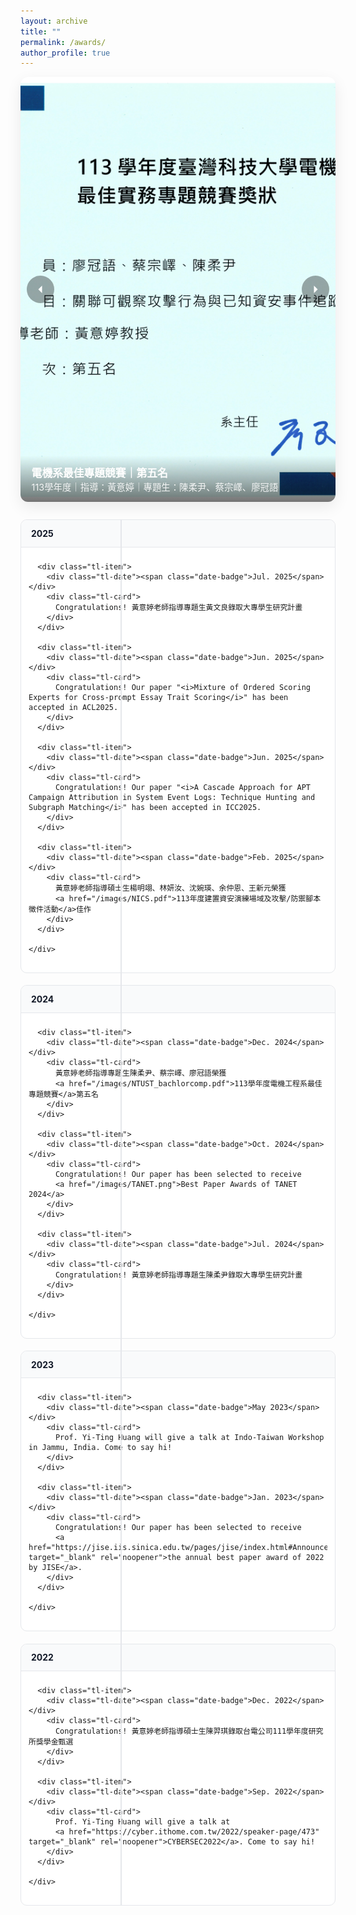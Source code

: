 ```yaml
---
layout: archive
title: ""
permalink: /awards/
author_profile: true
---
```



<style>
  :root{
    --green:#5CB85C;
    --text:#111827;
    --muted:#6b7280;
    --line:#e5e7eb;
    --card-bg:#ffffff;
    --card-border:#e5e7eb;
  }

  /* ====== SLIDER ====== */
  .hero-slider{
    position:relative;
    width:100%;
    height: min(65vh, 680px);
    border-radius: 12px;
    overflow:hidden;
    box-shadow: 0 8px 24px rgba(0,0,0,.08);
    margin-bottom: 1.75rem;
    background:#f3f4f6;
  }
  .hs-slide{
    position:absolute; inset:0;
    opacity:0; transition:opacity .6s ease;
    display:none; /* 非 active 不顯示，避免重疊 */
  }
  .hs-slide.active{ opacity:1; display:block; }
  .hs-slide img{
    width:100%; height:100%; object-fit:cover; display:block;
  }
  .hs-caption{
    position:absolute; left:0; right:0; bottom:0;
    padding: .9rem 1.1rem;
    color:#fff;
    background: linear-gradient(0deg, rgba(0,0,0,.55), rgba(0,0,0,0));
  }
  .hs-title{ font-weight:700; font-size:1.05rem; }
  .hs-sub{ font-size:.9rem; opacity:.9; }

  .hs-dots{
    position:absolute; bottom:10px; left:50%; transform:translateX(-50%);
    display:flex; gap:.4rem; align-items:center; z-index:2;
  }
  .hs-dot{
    width:10px; height:10px; border-radius:9999px;
    background: rgba(255,255,255,.7); cursor:pointer;
    border: 2px solid rgba(0,0,0,.1);
  }
  .hs-dot.active{ background:#fff; }

  .hs-nav{
    position:absolute; top:50%; transform:translateY(-50%);
    width:44px; height:44px; border-radius:50%;
    border:none; background:rgba(0,0,0,.35); color:#fff;
    display:flex; align-items:center; justify-content:center;
    cursor:pointer; z-index:2;
  }
  .hs-nav:hover{ background:rgba(0,0,0,.5); }
  .hs-nav svg{ width:20px; height:20px; }
  .hs-nav.prev{ left:10px; }
  .hs-nav.next{ right:10px; }

  /* ====== TIMELINE ====== */
  .timeline{
    position:relative;
    padding-left:0;
    margin-top: 1.5rem;
  }
  .timeline::before{
    content:"";
    position:absolute;
    left: 160px;
    top:0; bottom:0;
    width:2px; background: var(--line);
  }

  .tl-year{
    margin: 1rem 0 1.2rem 0;
    border:1px solid var(--card-border);
    border-radius:10px;
    background:#fff;
    overflow:hidden;
  }
  .tl-year summary{
    list-style:none; cursor:pointer;
    padding: .8rem 1rem;
    font-weight:700; color:var(--text);
    background:#f9fafb;
  }
  .tl-year summary::-webkit-details-marker{ display:none; }
  .tl-year summary .meta{
    color: var(--muted); font-weight: 500; margin-left:.4rem; font-size:.95rem;
  }
  .tl-year[open] summary{ border-bottom:1px solid var(--card-border); }

  .tl-items{ padding: .5rem .75rem 1rem .75rem; }
  .tl-item{
    position:relative;
    display:grid; grid-template-columns: 160px 1fr; gap: 18px;
    padding: 14px 6px;
  }
  .tl-item:not(:last-child){ border-bottom:1px dashed var(--line); }

  .tl-item::before{
    content:"";
    position:absolute; left: 160px; top: 28px;
    transform: translate(-50%, -50%);
    width:12px; height:12px; border-radius:50%;
    background: var(--green); box-shadow: 0 0 0 3px #e8f7ec;
  }

  .tl-date{
    text-align:right; padding-right:18px;
    color:var(--muted);
    font-weight:700; white-space:nowrap;
  }
  .date-badge{
    display:inline-block; padding:2px 6px; border-radius:4px;
    background: var(--green); color:#fff; font-weight:700; font-size:12px;
  }

  .tl-card{
    background: var(--card-bg);
    border:1px solid var(--card-border);
    border-radius:10px;
    padding: 12px 14px;
  }
  .tl-card a{ color:#0ea5e9; text-decoration:none; }
  .tl-card a:hover{ text-decoration:underline; }

  @media (max-width: 720px){
    .timeline::before{ display:none; }
    .tl-item{ grid-template-columns: 1fr; }
    .tl-item::before{ display:none; }
    .tl-date{ text-align:left; padding:0 0 6px 0; }
  }
</style>

<!-- ========== SLIDER ========== -->
<div class="hero-slider" id="hero-slider" aria-label="Awards hero slider" data-interval="5000">
  <!-- slides -->
  <div class="hs-slide active" data-index="0">
    <img src="/images/NTUST_bachlorcomp-1.png" alt="113學年度電機工程系最佳專題競賽 第五名">
    <div class="hs-caption">
      <div class="hs-title">電機系最佳專題競賽｜第五名</div>
      <div class="hs-sub">113學年度｜指導：黃意婷｜專題生：陳柔尹、蔡宗嶧、廖冠語</div>
    </div>
  </div>
  <div class="hs-slide" data-index="1">
    <img src="/images/NICS-1_tmp.jpg" alt="資安演練場域與攻防腳本徵件 佳作">
    <div class="hs-caption">
      <div class="hs-title">資安演練場域與攻防腳本徵件｜佳作</div>
      <div class="hs-sub">113年度｜指導：黃意婷｜學生：楊明翊、林妍汝、沈婉瑛、余仲恩、王新元</div>
    </div>
  </div>

  <!-- 左右按鈕 -->
  <button class="hs-nav prev" type="button" aria-label="Previous slide">
    <svg viewBox="0 0 20 20" fill="currentColor"><path d="M12.5 4l-6 6 6 6"/></svg>
  </button>
  <button class="hs-nav next" type="button" aria-label="Next slide">
    <svg viewBox="0 0 20 20" fill="currentColor"><path d="M7.5 4l6 6-6 6"/></svg>
  </button>

  <!-- dots（JS 會自動產生） -->
  <div class="hs-dots" id="hs-dots" role="tablist" aria-label="Slider dots"></div>
</div>

<!-- ========== TIMELINE（年份可收合，預設全展開） ========== -->
<div class="timeline">

  <!-- 2025 -->
  <details class="tl-year" open>
    <summary>2025</summary>
    <div class="tl-items">

      <div class="tl-item">
        <div class="tl-date"><span class="date-badge">Jul. 2025</span></div>
        <div class="tl-card">
          Congratulations! 黃意婷老師指導專題生黃文良錄取大專學生研究計畫
        </div>
      </div>

      <div class="tl-item">
        <div class="tl-date"><span class="date-badge">Jun. 2025</span></div>
        <div class="tl-card">
          Congratulations! Our paper "<i>Mixture of Ordered Scoring Experts for Cross-prompt Essay Trait Scoring</i>" has been accepted in ACL2025.
        </div>
      </div>

      <div class="tl-item">
        <div class="tl-date"><span class="date-badge">Jun. 2025</span></div>
        <div class="tl-card">
          Congratulations! Our paper "<i>A Cascade Approach for APT Campaign Attribution in System Event Logs: Technique Hunting and Subgraph Matching</i>" has been accepted in ICC2025.
        </div>
      </div>

      <div class="tl-item">
        <div class="tl-date"><span class="date-badge">Feb. 2025</span></div>
        <div class="tl-card">
          黃意婷老師指導碩士生楊明翊、林妍汝、沈婉瑛、余仲恩、王新元榮獲
          <a href="/images/NICS.pdf">113年度建置資安演練場域及攻擊/防禦腳本徵件活動</a>佳作
        </div>
      </div>

    </div>
  </details>

  <!-- 2024 -->
  <details class="tl-year" open>
    <summary>2024</summary>
    <div class="tl-items">

      <div class="tl-item">
        <div class="tl-date"><span class="date-badge">Dec. 2024</span></div>
        <div class="tl-card">
          黃意婷老師指導專題生陳柔尹、蔡宗嶧、廖冠語榮獲 
          <a href="/images/NTUST_bachlorcomp.pdf">113學年度電機工程系最佳專題競賽</a>第五名
        </div>
      </div>

      <div class="tl-item">
        <div class="tl-date"><span class="date-badge">Oct. 2024</span></div>
        <div class="tl-card">
          Congratulations! Our paper has been selected to receive 
          <a href="/images/TANET.png">Best Paper Awards of TANET 2024</a>
        </div>
      </div>

      <div class="tl-item">
        <div class="tl-date"><span class="date-badge">Jul. 2024</span></div>
        <div class="tl-card">
          Congratulations! 黃意婷老師指導專題生陳柔尹錄取大專學生研究計畫
        </div>
      </div>

    </div>
  </details>

  <!-- 2023 -->
  <details class="tl-year" open>
    <summary>2023</summary>
    <div class="tl-items">

      <div class="tl-item">
        <div class="tl-date"><span class="date-badge">May 2023</span></div>
        <div class="tl-card">
          Prof. Yi-Ting Huang will give a talk at Indo-Taiwan Workshop in Jammu, India. Come to say hi!
        </div>
      </div>

      <div class="tl-item">
        <div class="tl-date"><span class="date-badge">Jan. 2023</span></div>
        <div class="tl-card">
          Congratulations! Our paper has been selected to receive 
          <a href="https://jise.iis.sinica.edu.tw/pages/jise/index.html#Announcements" target="_blank" rel="noopener">the annual best paper award of 2022 by JISE</a>.
        </div>
      </div>

    </div>
  </details>

  <!-- 2022 -->
  <details class="tl-year" open>
    <summary>2022</summary>
    <div class="tl-items">

      <div class="tl-item">
        <div class="tl-date"><span class="date-badge">Dec. 2022</span></div>
        <div class="tl-card">
          Congratulations! 黃意婷老師指導碩士生陳羿琪錄取台電公司111學年度研究所獎學金甄選
        </div>
      </div>

      <div class="tl-item">
        <div class="tl-date"><span class="date-badge">Sep. 2022</span></div>
        <div class="tl-card">
          Prof. Yi-Ting Huang will give a talk at 
          <a href="https://cyber.ithome.com.tw/2022/speaker-page/473" target="_blank" rel="noopener">CYBERSEC2022</a>. Come to say hi!
        </div>
      </div>

    </div>
  </details>

</div>

<script>
  (function(){
    const slider = document.getElementById('hero-slider');
    if(!slider) return;
    const slides = slider.querySelectorAll('.hs-slide');
    const dotsWrap = document.getElementById('hs-dots');
    const interval = parseInt(slider.getAttribute('data-interval') || '5000', 10);
    let idx = 0;
    let timerId = null;

    // 動態產生 dots
    if (dotsWrap) {
      slides.forEach((_, i) => {
        const b = document.createElement('button');
        b.className = 'hs-dot' + (i === 0 ? ' active' : '');
        b.setAttribute('aria-label', 'Slide ' + (i+1));
        b.dataset.go = i;
        dotsWrap.appendChild(b);
      });
    }
    let dots = dotsWrap ? dotsWrap.querySelectorAll('.hs-dot') : [];

    function activate(n){
      slides[idx].classList.remove('active');
      if (dots[idx]) dots[idx].classList.remove('active');
      idx = (n + slides.length) % slides.length;
      slides[idx].classList.add('active');
      if (dots[idx]) dots[idx].classList.add('active');
    }

    function next(){ activate(idx + 1); }
    function prev(){ activate(idx - 1); }

    function schedule(){
      clear();
      if (document.hidden) return;
      timerId = setTimeout(()=>{ next(); schedule(); }, interval);
    }
    function clear(){
      if (timerId){ clearTimeout(timerId); timerId = null; }
    }

    // dots 點擊
    dots.forEach(d=>{
      d.addEventListener('click', ()=>{
        activate(parseInt(d.dataset.go,10));
        schedule();
      });
    });

    // 左右按鈕
    const btnPrev = slider.querySelector('.hs-nav.prev');
    const btnNext = slider.querySelector('.hs-nav.next');
    if (btnPrev) btnPrev.addEventListener('click', ()=>{ prev(); schedule(); });
    if (btnNext) btnNext.addEventListener('click', ()=>{ next(); schedule(); });

    // 滑鼠暫停 / 離開繼續
    slider.addEventListener('mouseenter', clear);
    slider.addEventListener('mouseleave', schedule);

    // 分頁可見性切換
    document.addEventListener('visibilitychange', ()=>{
      if (document.hidden) { clear(); }
      else { schedule(); }
    });

    schedule(); // 啟動
  })();
</script>
